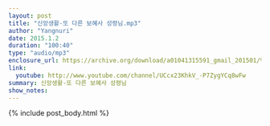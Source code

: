 ```yaml
---
layout: post
title: "신앙생활-또 다른 보혜사 성령님.mp3"
author: "Yangnuri"
date: 2015.1.2
duration: "100:40"
type: "audio/mp3"
enclosure_url: https://archive.org/download/a01041315591_gmail_201501/%EC%8B%A0%EC%95%99%EC%83%9D%ED%99%9C-%EB%98%90%20%EB%8B%A4%EB%A5%B8%20%EB%B3%B4%ED%98%9C%EC%82%AC%20%EC%84%B1%EB%A0%B9%EB%8B%98.mp3
link:
  youtube: http://www.youtube.com/channel/UCcx23KhkV_-P7ZygYCq8wFw
summary: 신앙생활-또 다른 보혜사 성령님
show_notes:
---
```


{% include post_body.html %}
